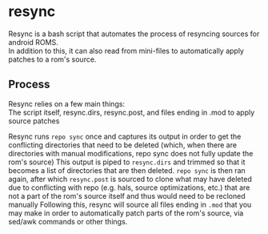 # resync
Resync is a bash script that automates the process of resyncing sources for android ROMS.  
In addition to this, it can also read from mini-files to automatically apply patches to a rom's source.  

## Process
Resync relies on a few main things:  
The script itself, resync.dirs, resync.post, and files ending in .mod to apply source patches
  
Resync runs `repo sync` once and captures its output in order to get the conflicting directories that need to be deleted (which, when there are directories with manual modifications, repo sync does not fully update the rom's source)
This output is piped to `resync.dirs` and trimmed so that it becomes a list of directories that are then deleted.
`repo sync` is then ran again, after which `resync.post` is sourced to clone what may have deleted due to conflicting with repo (e.g. hals, source optimizations, etc.) that are not a part of the rom's source itself and thus would need to be recloned manually
Following this, resync will source all files ending in `.mod` that you may make in order to automatically patch parts of the rom's source, via sed/awk commands or other things.
